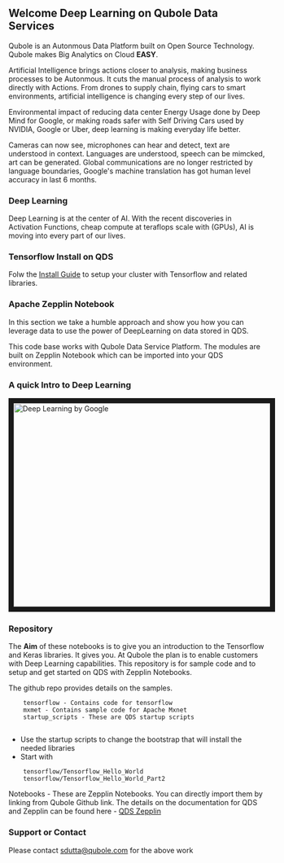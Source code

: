 
## Welcome Deep Learning on Qubole Data Services

Qubole is an Autonmous Data Platform built on Open Source Technology. Qubole makes Big Analytics on Cloud **EASY**.

Artificial Intelligence brings actions closer to analysis, making business processes to be Autonmous. It cuts the manual process of analysis to work directly with Actions. From drones to supply chain, flying cars to smart environments, artificial intelligence is changing every step of our lives. 

Environmental impact of reducing data center Energy Usage done by Deep Mind for Google, or making roads safer with Self Driving Cars used by NVIDIA, Google or Uber, deep learning is making everyday life better.

Cameras can now see, microphones can hear and detect, text are understood in context. Languages are understood, speech can be mimcked, art can be generated. Global communications are no longer restricted by language boundaries, Google's machine translation has got human level accuracy in last 6 months.

### Deep Learning

Deep Learning is at the center of AI. With the recent discoveries in Activation Functions, cheap compute at teraflops scale with (GPUs), AI is moving into every part of our lives.

### Tensorflow Install on QDS

Folw the [Install Guide](https://github.com/tfshivaji/deeplearning/blob/master/Install.md) to setup your cluster with Tensorflow and related libraries.

### Apache Zepplin Notebook

In this section we take a humble approach and show you how you can leverage data to use the power of DeepLearning on data stored in QDS. 


This code base works with Qubole Data Service Platform. The modules are built on Zepplin Notebook which can be imported into your QDS environment.


### A quick Intro to Deep Learning

<a href="http://www.youtube.com/watch?feature=player_embedded&v=iF8dRePlPUo&list=PLAwxTw4SYaPn_OWPFT9ulXLuQrImzHfOV" target="_blank"><img src="http://img.youtube.com/vi/iF8dRePlPUo/0.jpg" 
alt="Deep Learning by Google" width="580" height="400" border="10" /></a>

### Repository

The **Aim** of these notebooks is to give you an introduction to the Tensorflow and Keras libraries. It gives you. At Qubole the plan is to enable customers with Deep Learning capabilities. This repository is for sample code and to setup and get started on QDS with Zepplin Notebooks. 




The github repo provides details on the samples.

```
	tensorflow - Contains code for tensorflow
	mxmet - Contains sample code for Apache Mxnet
	startup_scripts - These are QDS startup scripts


```
- Use the startup scripts to change the bootstrap that will install the needed libraries
- Start with 
```
	tensorflow/Tensorflow_Hello_World
	tensorflow/Tensorflow_Hello_World_Part2
```

Notebooks - These are Zepplin Notebooks. You can directly import them by linking from Qubole Github link.
The details on the documentation for QDS and Zepplin can be found here - [QDS Zepplin](http://docs.qubole.com/en/latest/user-guide/features/notebook/link-notebook-github.html)

### Support or Contact
Please contact sdutta@qubole.com for the above work